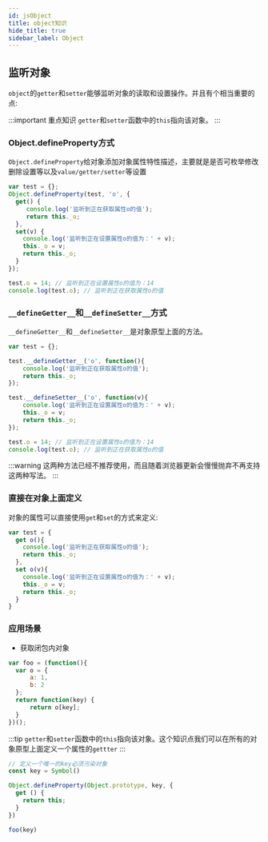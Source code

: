 ```yaml
---
id: jsObject
title: object知识
hide_title: true
sidebar_label: Object
---
```


## 监听对象

`object`的`getter`和`setter`能够监听对象的读取和设置操作。并且有个相当重要的点:

:::important 重点知识
`getter`和`setter`函数中的`this`指向该对象。
:::

### Object.defineProperty方式

`Object.defineProperty`给对象添加对象属性特性描述，主要就是是否可枚举修改删除设置等以及`value/getter/setter`等设置

```javascript
var test = {};
Object.defineProperty(test, 'o', {
  get() {
     console.log('监听到正在获取属性o的值');
     return this._o;
  },
  set(v) {
    console.log('监听到正在设置属性o的值为：' + v);
    this._o = v;
    return this._o;
  }
});

test.o = 14; // 监听到正在设置属性o的值为：14
console.log(test.o); // 监听到正在获取属性o的值
```

### `__defineGetter__`和`__defineSetter__`方式

`__defineGetter__`和`__defineSetter__`是对象原型上面的方法。

```javascript
var test = {};

test.__defineGetter__('o', function(){
    console.log('监听到正在获取属性o的值');
    return this._o;
});

test.__defineSetter__('o', function(v){
    console.log('监听到正在设置属性o的值为：' + v);
    this._o = v;
    return this._o;
});

test.o = 14; // 监听到正在设置属性o的值为：14
console.log(test.o); // 监听到正在获取属性o的值
```

:::warning
这两种方法已经不推荐使用，而且随着浏览器更新会慢慢抛弃不再支持这两种写法。
:::

### 直接在对象上面定义

对象的属性可以直接使用`get`和`set`的方式来定义:

```javascript
var test = {
  get o(){
    console.log('监听到正在获取属性o的值');
    return this._o;
  },
  set o(v){
    console.log('监听到正在设置属性o的值为：' + v);
    this._o = v;
    return this._o;
  }
}
```

### 应用场景

- 获取闭包内对象

```javascript
var foo = (function(){
  var o = {
      a: 1,
      b: 2
  };
  return function(key) {
      return o[key];
  }
})();
```

:::tip
`getter`和`setter`函数中的`this`指向该对象。这个知识点我们可以在所有的对象原型上面定义一个属性的`gettter`
:::

```javascript {2,6}
// 定义一个唯一的key必须污染对象
const key = Symbol()

Object.defineProperty(Object.prototype, key, {
  get () {
    return this;
  }
})

foo(key)
```
